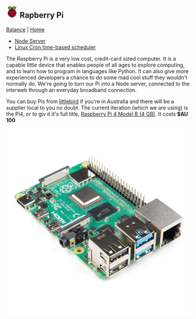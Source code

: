 ## ![Rapberry Pi](images/pi-logo.png "Rapberry Pi") Rapberry Pi

[Balance](../) | [Home](../../..)

- [Node Server](pi-node-server)
- [Linux Cron time-based scheduler](cron)

The Raspberry Pi is a very low cost, credit-card sized computer. It is a capable little device that enables people of all ages to explore computing, and to learn how to program in languages like Python. It can also give more experienced developers a chance to do some mad cool stuff they wouldn't normally do. We're going to turn our Pi into a Node server, connected to the interweb through an everyday broadband connection.

You can buy Pis from [littlebird](https://www.littlebird.com.au/) if you're in Australia and there will be a supplier local to you no doubt. The current iteration (which we are using) is the Pi4, or to giv it it's full title, [Raspberry Pi 4 Model B (4 GB)](https://www.littlebird.com.au/products/raspberry-pi-4-model-b-4-gb). It costs **$AU 100**

![Raspberry Pi 4 Model B (4 GB)](images/Pi_4_Model_B__4_GB.jpg "Raspberry Pi 4 Model B (4 GB)")

